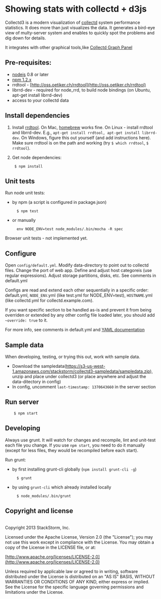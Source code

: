 # Showing stats with collectd + d3js
Collectd3 is a modern visualization of [collectd](http://collectd.org/) system performance statistics. It does more than just visualizes the data. It generates a bird-eye view of multy-server system and enables to quickly spot the problems and dig down for details.

It integrates with other graphical tools,like [Collectd Graph Panel](https://collectd.org/wiki/index.php/Collectd_Graph_Panel) 



## Pre-requisites: 

* [nodejs](http://nodejs.org/) 0.8 or later 
* [npm 1.2.x](https://npmjs.org)
* rrdtool - [http://oss.oetiker.ch/rrdtool](http://oss.oetiker.ch/rrdtool)
* librrd-dev - required for node_rrd, to build node bindings (on Ubuntu, apt-get install librrd-dev)
* access to your collectd data

## Install dependencies



1. Install [rrdtool](http://oss.oetiker.ch/rrdtool). On Mac, [homebrew](http://mxcl.github.io/homebrew/) works fine. On Linux - install rrdtool and librrd-dev. E.g.,  ```apt-get install rrdtool, apt-get install librrd-dev```. On Windows, figure this out yourself (and add instructions here). Make sure rrdtool is on the path and working (try ```$ which rrdtool```, ```$ rrdtool```). 

2. Get node dependencies: 

		$ npm install

## Unit tests

Run node unit tests:

* by npm (a script is configured in package.json)

		$ npm test

* or manually 

		env NODE_ENV=test node_modules/.bin/mocha -R spec

Browser unit tests - not implemented yet.

## Configure
Open `config/default.yml`. Modify data-directory to point out to collectd files. Change the port of web app. Define and adjust host categoreis (use regular expressions). Adjust storage partitions, disks, etc. See comments in default.yml

Configs are read and extend each other sequentially in a specific order: default.yml, ```NODE_ENV```.yml (like test.yml for NODE_ENV=test), ```HOSTNAME```.yml (like collectd.yml for collectd.example.com). 

If you want specific section to be handled as-is and prevent it from being overriden or extended by any other config file loaded later, you should add ```~override: true``` to it.

For more info, see comments in default.yml and [YAML documentation](http://www.yaml.org/spec/1.2/spec.html)

## Sample data
When developing, testing, or trying this out, work with sample data.
* Download the sampledata(https://s3-us-west-1.amazonaws.com/stackstorm/collectd3-sampledata/sampledata.zip), unzip and place under collectd3 (or place anywhere and adjust the data-ditectory in config)
* In config, uncomment ```last-timestamp: 1370643660``` in the server section

## Run server

		$ npm start

## Developing
Always use grunt. It will watch for changes and recompile, lint and unit-test each file you change. If you use ```npm start```, you need to do it manually (except for less files, they would be recompiled before each start).

Run grunt:

* by first installing grunt-cli globally (```npm install grunt-cli -g```)

		$ grunt

* by using ```grunt-cli``` which already installed locally

		$ node_modules/.bin/grunt
		
## Copyright and license
<br>Copyright 2013 StackStorm, Inc.

Licensed under the Apache License, Version 2.0 (the "License"); you may not use this work except in compliance with the License. You may obtain a copy of the License in the LICENSE file, or at:

[http://www.apache.org/licenses/LICENSE-2.0](http://www.apache.org/licenses/LICENSE-2.0)

Unless required by applicable law or agreed to in writing, software distributed under the License is distributed on an "AS IS" BASIS, WITHOUT WARRANTIES OR CONDITIONS OF ANY KIND, either express or implied. See the License for the specific language governing permissions and limitations under the License.



